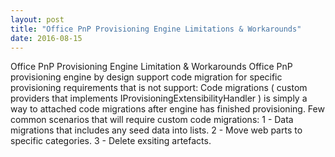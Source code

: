 ```yaml
---
layout: post
title: "Office PnP Provisioning Engine Limitations & Workarounds"
date: 2016-08-15
---
```

Office PnP Provisioning Engine Limitation &amp; Workarounds
Office PnP provisioning engine by design support code migration for specific provisioning requirements that is not support:
Code migrations ( custom providers that implements IProvisioningExtensibilityHandler ) is simply a way to attached code migrations after engine has finished provisioning.
Few common scenarios that will require custom code migrations:
1 - Data migrations that includes any seed data into lists.
2 - Move web parts to specific categories.
3 - Delete exsiting artefacts.